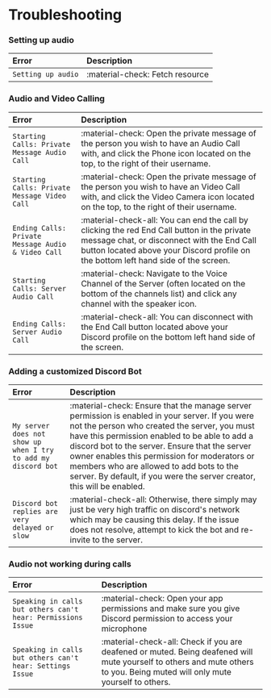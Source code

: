 # Troubleshooting

### Setting up audio

| Error       | Description                          |
| :---------- | :----------------------------------- |
| `Setting up audio`       | :material-check:     Fetch resource  |

### Audio and Video Calling

| Error       | Description                          |
| :---------- | :----------------------------------- |
| `Starting Calls: Private Message Audio Call`       | :material-check:     Open the private message of the person you wish to have an Audio Call with, and click the Phone icon located on the top, to the right of their username.   |
| `Starting Calls: Private Message Video Call`       | :material-check:     Open the private message of the person you wish to have an Video Call with, and click the Video Camera icon located on the top, to the right of their username.   |
| `Ending Calls: Private Message Audio & Video Call`       | :material-check-all: You can end the call by clicking the red End Call button in the private message chat, or disconnect with the End Call button located above your Discord profile on the bottom left hand side of the screen. |
| `Starting Calls: Server Audio Call`       | :material-check:     Navigate to the Voice Channel of the Server (often located on the bottom of the channels list) and click any channel with the speaker icon.   |
| `Ending Calls: Server Audio Call`       | :material-check-all: You can disconnect with the End Call button located above your Discord profile on the bottom left hand side of the screen. |

### Adding a customized Discord Bot

| Error       | Description                          |
| :---------- | :----------------------------------- |
| `My server does not show up when I try to add my discord bot`       | :material-check:     Ensure that the manage server permission is enabled in your server. If you were not the person who created the server, you must have this permission enabled to be able to add a discord bot to the server. Ensure that the server owner enables this permission for moderators or members who are allowed to add bots to the server. By default, if you were the server creator, this will be enabled.  |
| `Discord bot replies are very delayed or slow` | :material-check-all: Otherwise, there simply may just be very high traffic on discord's network which may be causing this delay. If the issue does not resolve, attempt to kick the bot and re-invite to the server.

### Audio not working during calls

| Error       | Description                          |
| :---------- | :----------------------------------- |
| `Speaking in calls but others can't hear: Permissions Issue`       | :material-check:     Open your app permissions and make sure you give Discord permission to access your microphone |
| `Speaking in calls but others can't hear: Settings Issue`       | :material-check-all: Check if you are deafened or muted. Being deafened will mute yourself to others and mute others to you. Being muted will only mute yourself to others.  |
